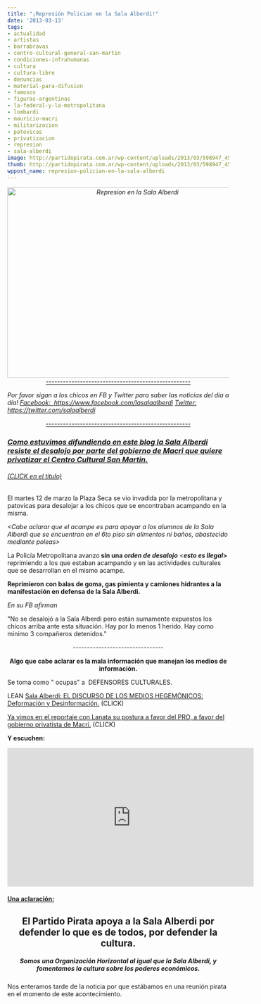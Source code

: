```yaml
---
title: "¡Represión Polician en la Sala Alberdi!"
date: '2013-03-13'
tags:
- actualidad
- artistas
- barrabravas
- centro-cultural-general-san-martin
- condiciones-infrahumanas
- cultura
- cultura-libre
- denuncias
- material-para-difusion
- famosos
- figuras-argentinas
- la-federal-y-la-metropolitana
- lombardi
- mauricio-macri
- militarizacion
- patovicas
- privatizacion
- represion
- sala-alberdi
image: http://partidopirata.com.ar/wp-content/uploads/2013/03/598947_452096198204719_76700858_n.jpg
thumb: http://partidopirata.com.ar/wp-content/uploads/2013/03/598947_452096198204719_76700858_n-150x150.jpg
wppost_name: represion-polician-en-la-sala-alberdi
---
```


<p style="text-align: center;"><em><a href="http://partidopirata.com.ar/wp-content/uploads/2013/03/598947_452096198204719_76700858_n.jpg"><img class="aligncenter  wp-image-8759" alt="Represion en la Sala Alberdi" src="http://partidopirata.com.ar/wp-content/uploads/2013/03/598947_452096198204719_76700858_n.jpg" width="576" height="432" /></a><a href="http://partidopirata.com.ar/8551/la-sala-alberdi-resiste">---------------------------------------------------
</a></em></p>
<em>Por favor sigan a los chicos en FB y Twitter para saber las noticias del día a día!</em>
<em><a href="https://www.facebook.com/lasalaalberdi">Facebook:  https://www.facebook.com/lasalaalberdi</a></em>
<em><a href="https://twitter.com/salaalberdi">Twitter: https://twitter.com/salaalberdi</a></em>
<p style="text-align: center;"><em><a href="http://partidopirata.com.ar/8551/la-sala-alberdi-resiste">---------------------------------------------------</a><a href="http://partidopirata.com.ar/8551/la-sala-alberdi-resiste">
</a></em></p>

<h3 style="text-align: left;"><a href="http://partidopirata.com.ar/8551/la-sala-alberdi-resiste"><em>Com</em><em>o estuvimos difundiend</em><em>o en este blog la Sala Alberdi resiste el desalojo por parte del gobierno de <strong>Macri</strong> que quiere privatizar el Centro Cultural San Martin. </em></a></h3>
<h6 style="text-align: left;"><a href="http://partidopirata.com.ar/8551/la-sala-alberdi-resiste"><em>(CLICK en el titulo)</em></a></h6>
El martes 12 de marzo la Plaza Seca se vio invadida por la metropolitana y patovicas para desalojar a los chicos que se encontraban acampando en la misma.

<em>&lt;Cabe aclarar que el acampe es para apoyar a los alumnos de la Sala Alberdi que se encuentran en el 6to piso sin alimentos ni baños, abastecido mediante poleas&gt;</em>

La Policía Metropolitana avanzo<strong> sin una <em>ord</em></strong><em><strong>en de desalojo</strong></em> &lt;<strong><em>esto es Ilegal</em>&gt;  </strong>reprimiendo a los que estaban acampando y en las actividades culturales que se desarrollan en el mismo acampe.

<strong>Reprimieron con balas de goma, gas pimienta y camiones hidrantes a la manifestación en defensa de la Sala Alberdi.</strong>

<em>En su FB afirman</em>

"No se desalojó a la Sala Alberdi pero están sumamente expuestos los chicos arriba ante esta situación.
Hay por lo menos 1 herido.
Hay como mínimo 3 compañeros detenidos."
<p style="text-align: center;">--------------------------------</p>
<p style="text-align: center;"><strong>Algo que cabe aclarar es la mala información que manejan los medios de información.</strong></p>
<p style="text-align: left;">Se toma como " ocupas" a  DEFENSORES CULTURALES.</p>
LEAN <a href="http://partidopirata.com.ar/8643/sala-alberdi-el-discurso-de-los-medios-hegemonicos-deformacion-y-desinformacion" rel="bookmark">Sala Alberdi: EL DISCURSO DE LOS MEDIOS HEGEMÓNICOS: Deformación y Desinformación.</a> (CLICK)

<a href="http://partidopirata.com.ar/8634/para-hacer-un-ejercicio-de-analisis-del-mensaje-jorge-lanata-y-el-acampe-cultural-y-la-sala-alberdi">Ya vimos en el reportaje con Lanata su postura a favor del PRO, a favor del gobierno privatista de Macri.</a> (CLICK)

<strong>Y escuchen:</strong>

<center><iframe src="http://www.youtube.com/embed/B7JbPU0zh9A" height="315" width="560" allowfullscreen="" frameborder="0"></iframe></center>
<h4><span style="text-decoration: underline;">Una aclaración:</span></h4>
<h2 style="text-align: center;">El Partido Pirata apoya a la Sala Alberdi por defender lo que es de todos, por defender la cultura.</h2>
<h5 style="text-align: center;">Somos una Organización Horizontal al igual que la Sala Alberdi, y fomentamos la cultura sobre los poderes económicos.</h5>
<p style="text-align: left;">Nos enteramos tarde de la noticia por que estábamos en una reunión pirata en el momento de este acontecimiento.</p>
